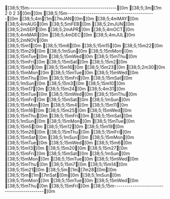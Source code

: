 
[38;5;15m-------------------------------------------[0m
[38;5;3m[1m                  2 0 2 3[0m[0m
[38;5;15m-------------------------------------------[0m
               [38;5;4m[1m[7mJAN[0m[0m [38;5;4mMAY[0m [38;5;4mAUG[0m [38;5;5mFEB[0m [38;5;2mJUN[0m [38;5;2mSEP[0m [38;5;2mAPR[0m 
               [38;5;4mOCT[0m         [38;5;4mMAR[0m     [38;5;4mDEC[0m [38;5;4mJUL[0m 
                           [38;5;2mNOV[0m             
 [38;5;15m1[0m  [38;5;15m8[0m [38;5;15m15[0m [38;5;15m22[0m [38;5;15m29[0m [38;5;1mSun[0m [38;5;15mMon[0m [38;5;15mTue[0m [38;5;15mWed[0m [38;5;15mThu[0m [38;5;15mFri[0m [38;5;15mSat[0m
 [38;5;15m2[0m  [38;5;15m9[0m [38;5;15m16[0m [38;5;15m23[0m [38;5;2m30[0m [38;5;15mMon[0m [38;5;15mTue[0m [38;5;15mWed[0m [38;5;15mThu[0m [38;5;15mFri[0m [38;5;15mSat[0m [38;5;1mSun[0m
 [38;5;15m3[0m [38;5;15m10[0m [38;5;15m17[0m [38;5;15m24[0m [38;5;4m31[0m [38;5;15mTue[0m [38;5;15mWed[0m [38;5;15mThu[0m [38;5;15mFri[0m [38;5;15mSat[0m [38;5;1mSun[0m [38;5;15mMon[0m
 [38;5;15m4[0m [38;5;15m11[0m [38;5;15m18[0m [38;5;15m25[0m    [38;5;15mWed[0m [38;5;15mThu[0m [38;5;15mFri[0m [38;5;15mSat[0m [38;5;1mSun[0m [38;5;15mMon[0m [38;5;15mTue[0m
 [38;5;15m5[0m [38;5;15m12[0m [38;5;15m19[0m [38;5;15m26[0m    [38;5;15mThu[0m [38;5;15mFri[0m [38;5;15mSat[0m [38;5;1mSun[0m [38;5;15mMon[0m [38;5;15mTue[0m [38;5;15mWed[0m
 [38;5;15m6[0m [38;5;15m13[0m [38;5;15m20[0m [38;5;15m27[0m    [38;5;15mFri[0m [38;5;15mSat[0m [38;5;1mSun[0m [38;5;15mMon[0m [38;5;15mTue[0m [38;5;15mWed[0m [38;5;15mThu[0m
 [38;5;15m7[0m [38;5;15m14[0m [38;5;15m21[0m [38;5;5m[1m[7m28[0m[0m    [38;5;15m[1m[7mSat[0m[0m [38;5;1mSun[0m [38;5;15mMon[0m [38;5;15mTue[0m [38;5;15mWed[0m [38;5;15mThu[0m [38;5;15mFri[0m
[38;5;15m-------------------------------------------[0m

